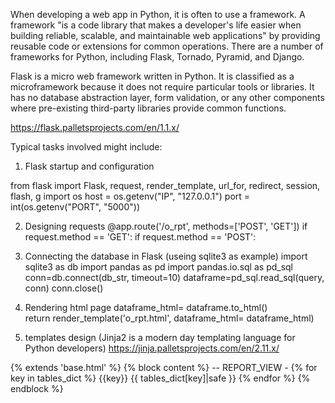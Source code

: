 When developing a web app in Python, it is often to use a framework. A framework "is a code library that makes a developer's life easier when building reliable, scalable, and maintainable web applications" by providing reusable code or extensions for common operations. There are a number of frameworks for Python, including Flask, Tornado, Pyramid, and Django.

Flask is a micro web framework written in Python. It is classified as a microframework because it does not require particular tools or libraries. It has no database abstraction layer, form validation, or any other components where pre-existing third-party libraries provide common functions.

https://flask.palletsprojects.com/en/1.1.x/

Typical tasks involved might include:
1. Flask startup and configuration

from flask import Flask, request, render_template, url_for, redirect, session, flash, g
import os
host = os.getenv("IP", "127.0.0.1")
port = int(os.getenv("PORT", "5000"))

2. Designing requests
@app.route('/o_rpt', methods=['POST', 'GET'])
if request.method == 'GET':
if request.method == 'POST':	

3. Connecting the database in Flask (useing sqlite3 as example)
import sqlite3 as db
import pandas as pd
import pandas.io.sql as pd_sql
conn=db.connect(db_str, timeout=10)
dataframe=pd_sql.read_sql(query, conn)
conn.close()
 
4. Rendering html page 
  dataframe_html= dataframe.to_html()   
  return render_template('o_rpt.html', dataframe_html= dataframe_html)
 
5. templates design (Jinja2 is a modern day templating language for Python developers)
https://jinja.palletsprojects.com/en/2.11.x/

{% extends 'base.html' %} {% block content %}
-- REPORT_VIEW -
{% for key in tables_dict %}
{{key}}
{{ tables_dict[key]|safe }} {% endfor %}
{% endblock %}
